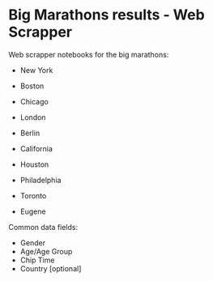 # Big Marathons results - Web Scrapper

Web scrapper notebooks for the big marathons:

- New York
- Boston
- Chicago
- London
- Berlin

- California
- Houston
- Philadelphia
- Toronto
- Eugene

Common data fields:

- Gender
- Age/Age Group
- Chip Time
- Country [optional]
